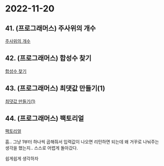 # 2022-11-20

## 41. (프로그래머스) 주사위의 개수

[주사위의 개수](https://school.programmers.co.kr/learn/courses/30/lessons/120845)

## 42. (프로그래머스) 합성수 찾기

[합성수 찾기](https://school.programmers.co.kr/learn/courses/30/lessons/120846)

## 43. (프로그래머스) 최댓값 만들기(1)

[최댓값 만들기(1)](https://school.programmers.co.kr/learn/courses/30/lessons/120847)

## 44. (프로그래머스) 팩토리얼

[팩토리얼](https://school.programmers.co.kr/learn/courses/30/lessons/120848)

흠.. 그냥 1부터 하나씩 곱해줘서 입력값이 나오면 리턴하면 되는데 왜 거꾸로 나눠주는 생각을 했는지.. 스스로 어렵게 돌아갔다.

쉽게쉽게 생각하자
